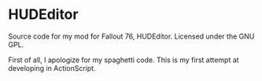# HUDEditor
Source code for my mod for Fallout 76, HUDEditor. Licensed under the GNU GPL.

First of all, I apologize for my spaghetti code. This is my first attempt at developing in ActionScript.
